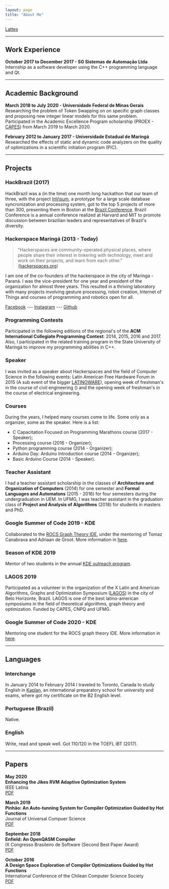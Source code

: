 ```yaml
---
layout: page
title: "About Me"
---
```


[Lattes](http://lattes.cnpq.br/9654776969240365)

---
## Work Experience

**October 2017 to December 2017 - SG Sistemas de Automação Ltda** <br> 
Internship as a software developer using the C++ programming language and Qt.

---
## Academic Background

**March 2018 to July 2020 - Universidade Federal de Minas Gerais** <br>
Researching the problem of Token Swapping on on specific graph classes and 
proposing new integer linear models for this same problem. Participated in 
the Academic Excellence Program scholarship (PROEX - 
[CAPES](https://www.capes.gov.br/)) from March 2019 to March 2020.

**February 2012 to January 2017 - Universidade Estadual de Maringá** <br>
Researched the effects of static and dynamic code analyzers on the quality of 
optimizations in a scientific initiation program (PIC).

---
## Projects

### HackBrazil (2017)

HackBrazil was a (in the time) one month long hackathon that our team of three, 
with the project [InVisum](https://github.com/LionsWrath/invisum-api), a prototype
for a large scale database syncronization and processing system, got to the top 5 
projects of more than 300, presenting them in Boston at the 
[Brazil Conference](https://www.brazilconference.org/).
Brazil Conference is a annual conference realized at Harvard and MIT to promote
discussion between brazilian leaders and representatives of Brazil's diversity.

### Hackerspace Maringá (2013 - Today)

> "Hackerspaces are community-operated physical places, where people share their
> interest in tinkering with technology, meet and work on their projects, and learn 
> from each other." ([hackerspaces.org](https://hackerspaces.org/))

I am one of the co-founders of the hackerspace in the city of Maringa - Paraná. 
I was the vice-president for one year and president of the organization for almost 
three years. 
This resulted in a thriving laboratory with many projects involving gesture processing, 
robot creation, Internet of Things and courses of programming and robotics open for all.

[Facebook](https://www.facebook.com/hackerspacemaringa/) --- [Instagram](https://www.instagram.com/hackerspacemaringa/) --- [Github](https://github.com/HackerSpaceMaringa)

### Programming Contests

Participated in the following editions of the regional's of the **ACM International 
Collegiate Programming Contest**: 2014, 2015, 2016 and 2017. Also, I participated in
the related training program in the State University of Maringá to improve my programming 
abilities in C++.

### Speaker

I was invited as a speaker about Hackerspaces and the field of Computer Science 
in the following events: Latin American Free Hardware Forum in 2015 (A sub event 
of the bigger [LATINOWARE](https://twitter.com/latinoware)), opening week of freshman's 
in the course of civil engineering () and the opening week of freshman's in the 
course of electrical engineering.

### Courses

During the years, I helped many courses come to life. Some only as a organizer, 
some as the speaker. Here is a list:
- C Capacitation Focused on Programming Marathons course (2017 - Speaker); 
- Processing course (2016 - Organizer);
- Python programming course (2014 - Organizer);
- Arduino Day: Arduino Introduction course (2014 - Organizer);
- Basic Arduino Course (2014 - Speaker).

### Teacher Assistant

I had a teacher assistant scholarship in the classes of **Architecture and 
Organization of Computers** (2014) for one semester and **Formal Languages and 
Automatons** (2015 - 2016) for four semesters during the undergraduation in UEM.
In UFMG, I was teacher assistant in the graduation class of **Project and 
Analysis of Algorithms** (2018) for students in masters and PhD.

### Google Summer of Code 2019 - KDE

Collaborated to the [ROCS Graph Theory IDE](https://kde.org/applications/en/education/org.kde.rocs), under the mentoring of Tomaz Canabrava
and Adriaan de Groot. More information in [here](https://community.kde.org/GSoC/2019/StatusReports/CaioTonetti).

### Season of KDE 2019

Mentor of two students in the annual [KDE outreach program](https://season.kde.org/).

### LAGOS 2019

Participated as a volunteer in the organization of the X Latin and American 
Algorithms, Graphs and Optimization Symposium ([LAGOS](http://www.lagos2019.dcc.ufmg.br/))
in the city of Belo Horizonte, Brazil.
LAGOS is one of the best latino-american symposiums in the field of theoretical 
algorithms, graph theory and optimization. Funded by CAPES, CNPQ and UFMG.

### Google Summer of Code 2020 - KDE

Mentoring one student for the ROCS graph theory IDE. More information in [here](https://summerofcode.withgoogle.com/projects/#4532377939869696).

---
## Languages

### Interchange

In January 2014 to February 2014 I traveled to Toronto, Canada to study English 
in [Kaplan](https://www.kaplaninternational.com/br), an international preparatory 
school for university and exams, where got my certificate on the B2 English level.

### Portuguese (Brazil)

Native.

### English

Write, read and speak well. 
Got 110/120 in the TOEFL iBT (2017).

---
## Papers

**May 2020** <br>
**Enhancing the Jikes RVM Adaptive Optimization System** <br>
IEEE Latina <br>
[PDF]({{site.url}}/assets/pmay2020.pdf) 

**March 2019** <br>
**Pinhão: An Auto-tunning System for Compiler Optimization Guided by Hot Functions** <br>
Journal of Universal Compuer Science <br>
[PDF]({{site.url}}/assets/pmarch2019.pdf) 

**September 2018** <br>
**Enfield: An OpenQASM Compiler** <br>
IX Congresso Brasileiro de Software (Second Best Paper Award) <br>
[PDF]({{site.url}}/assets/psept2018.pdf) 

**October 2016** <br>
**A Design Space Exploration of Compiler Optimizations Guided by Hot Functions**  <br>
International Conference of the Chilean Computer Science Society <br>
[PDF]({{site.url}}/assets/poct2016.pdf)
